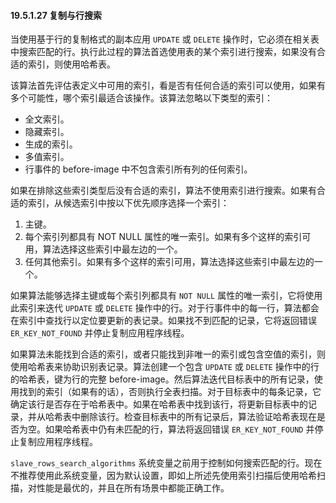#### 19.5.1.27 复制与行搜索

当使用基于行的复制格式的副本应用 `UPDATE` 或 `DELETE` 操作时，它必须在相关表中搜索匹配的行。执行此过程的算法首选使用表的某个索引进行搜索，如果没有合适的索引，则使用哈希表。

该算法首先评估表定义中可用的索引，看是否有任何合适的索引可以使用，如果有多个可能性，哪个索引最适合该操作。该算法忽略以下类型的索引：

- 全文索引。
- 隐藏索引。
- 生成的索引。
- 多值索引。
- 行事件的 before-image 中不包含索引所有列的任何索引。

如果在排除这些索引类型后没有合适的索引，算法不使用索引进行搜索。如果有合适的索引，从候选索引中按以下优先顺序选择一个索引：

1. 主键。
2. 每个索引列都具有 NOT NULL 属性的唯一索引。如果有多个这样的索引可用，算法选择这些索引中最左边的一个。
3. 任何其他索引。如果有多个这样的索引可用，算法选择这些索引中最左边的一个。

如果算法能够选择主键或每个索引列都具有 `NOT NULL` 属性的唯一索引，它将使用此索引来迭代 `UPDATE` 或 `DELETE` 操作中的行。对于行事件中的每一行，算法都会在索引中查找行以定位要更新的表记录。如果找不到匹配的记录，它将返回错误 `ER_KEY_NOT_FOUND` 并停止复制应用程序线程。

如果算法未能找到合适的索引，或者只能找到非唯一的索引或包含空值的索引，则使用哈希表来协助识别表记录。算法创建一个包含 `UPDATE` 或 `DELETE` 操作中的行的哈希表，键为行的完整 before-image。然后算法迭代目标表中的所有记录，使用找到的索引（如果有的话），否则执行全表扫描。对于目标表中的每条记录，它确定该行是否存在于哈希表中。如果在哈希表中找到该行，将更新目标表中的记录，并从哈希表中删除该行。检查目标表中的所有记录后，算法验证哈希表现在是否为空。如果哈希表中仍有未匹配的行，算法将返回错误 `ER_KEY_NOT_FOUND` 并停止复制应用程序线程。

`slave_rows_search_algorithms` 系统变量之前用于控制如何搜索匹配的行。现在不推荐使用此系统变量，因为默认设置，即如上所述先使用索引扫描后使用哈希扫描，对性能是最优的，并且在所有场景中都能正确工作。